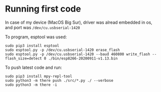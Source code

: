 
# Running first code

In case of my device (MacOS Big Sur), driver was alread embedded in os, and port was `/dev/cu.usbserial-1420`

To program, esptool was used:

```
sudo pip3 install esptool
sudo esptool.py -p /dev/cu.usbserial-1420 erase_flash
sudo esptool.py -p /dev/cu.usbserial-1420 --baud 460800 write_flash --flash_size=detect 0 ./bin/esp8266-20200911-v1.13.bin
```

To push latest code and run:

```
sudo pip3 install mpy-repl-tool
sudo python3 -m there push ./src/*.py ./ --verbose
sudo python3 -m there -i 
```
